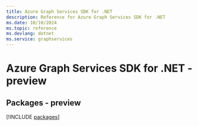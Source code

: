 ```yaml
---
title: Azure Graph Services SDK for .NET
description: Reference for Azure Graph Services SDK for .NET
ms.date: 10/10/2024
ms.topic: reference
ms.devlang: dotnet
ms.service: graphservices
---
```

# Azure Graph Services SDK for .NET - preview
## Packages - preview
[!INCLUDE [packages](graph-services-index.md)]